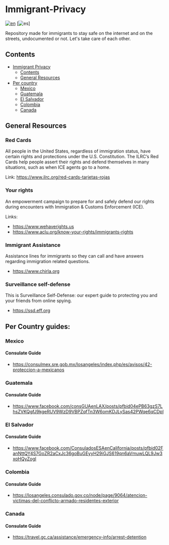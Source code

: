 # Immigrant-Privacy
[![en](https://img.shields.io/badge/lang-en-red.svg)]()
[![es](https://img.shields.io/badge/lang-es-yellow.svg)]

Repository made for immigrants to stay safe on the internet and on the streets, undocumented or not. Let's take care of each other. 

## Contents
* [Immigrant Privacy](#immigrant-privacy)
    * [Contents](#contents)
    * [General Resources](#general-resources)
* [Per country](#per-country-guides)
    * [Mexico](#mexico)
    * [Guatemala](#guatemala)
    * [El Salvador](#el-salvador)
    * [Colombia](#colombia)
    * [Canada](#canada)

## General Resources 

### Red Cards 
All people in the United States, regardless of immigration status, have certain rights and protections under the U.S. Constitution. The ILRC’s Red Cards help people assert their rights and defend themselves in many situations, such as when ICE agents go to a home.

Link: https://www.ilrc.org/red-cards-tarjetas-rojas

### Your rights
An empowerment campaign to prepare for and safely defend our rights during encounters with Immigration & Customs Enforcement (ICE).

Links: 
- https://www.wehaverights.us
- https://www.aclu.org/know-your-rights/immigrants-rights
  
### Immigrant Assistance
Assistance lines for immigrants so they can call and have answers regarding immigration related questions.
- https://www.chirla.org

### Surveillance self-defense
This is Surveillance Self-Defense: our expert guide to protecting you and your friends from online spying.

- https://ssd.eff.org

## Per Country guides:

### Mexico
#### Consulate Guide
- https://consulmex.sre.gob.mx/losangeles/index.php/es/avisos/42-proteccion-a-mexicanos
### Guatemala
#### Consulate Guide
- https://www.facebook.com/consGUAenLAX/posts/pfbid04ePB63gzS7LhsZVKQgfJ9kgeRUV9WzD9VBPZqfTn3W6omKDJLySas42PWqe6qCDpl
### El Salvador
#### Consulate Guide
- https://www.facebook.com/ConsuladosESAenCalifornia/posts/pfbid02FanNttQY4S7GoZR2aCxJc36goBuGEyyH29iGJS619qn6aVmuwLQL9Jw3xoHQyZogl
### Colombia
#### Consulate Guide
- https://losangeles.consulado.gov.co/node/page/9064/atencion-victimas-del-conflicto-armado-residentes-exterior
### Canada
#### Consulate Guide
- https://travel.gc.ca/assistance/emergency-info/arrest-detention

